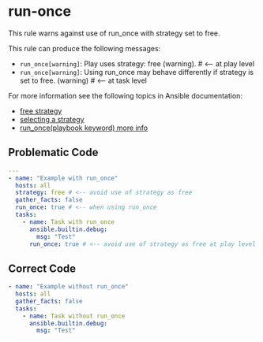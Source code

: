 # run-once

This rule warns against use of run_once with strategy set to free.

This rule can produce the following messages:

- `run_once[warning]`: Play uses strategy: free (warning). # <-- at play level
- `run_once[warning]`: Using run_once may behave differently if strategy is set to free. (warning) # <-- at task level

For more information see the following topics in Ansible documentation:

- [free strategy](https://docs.ansible.com/ansible/latest/collections/ansible/builtin/free_strategy.html#free-strategy)
- [selecting a strategy](https://docs.ansible.com/ansible/latest/user_guide/playbooks_strategies.html#selecting-a-strategy)
- [run_once(playbook keyword) more info](https://docs.ansible.com/ansible/latest/reference_appendices/playbooks_keywords.html)

## Problematic Code

```yaml
---
- name: "Example with run_once"
  hosts: all
  strategy: free # <-- avoid use of strategy as free
  gather_facts: false
  run_once: true # <-- when using run_once
  tasks:
    - name: Task with run_once
      ansible.builtin.debug:
        msg: "Test"
      run_once: true # <-- avoid use of strategy as free at play level when using run_once at task level
```

## Correct Code

```yaml
- name: "Example without run_once"
  hosts: all
  gather_facts: false
  tasks:
    - name: Task without run_once
      ansible.builtin.debug:
        msg: "Test"
```
